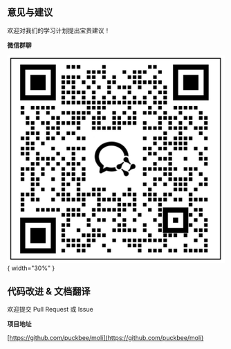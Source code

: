 ## 意见与建议

欢迎对我们的学习计划提出宝贵建议！

**微信群聊**

![微信群聊](./Contact_wechat.png){ width="30%" }

## 代码改进 & 文档翻译

欢迎提交 Pull Request 或 Issue

**项目地址**

[https://github.com/puckbee/moli](https://github.com/puckbee/moli)
